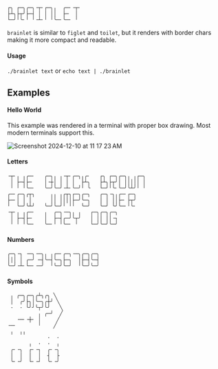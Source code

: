 ```
┌╮ ┌─╮╭─╮╶┬╴┌─╮╷  ╭─╴╶┬╴
├┴╮├┬╯├─┤ │ │ ││  ├─  │ 
└─╯╵╰╴╵ ╵╶┴╴╵ ╵╰─╴╰─╴ ╵ 
```

`brainlet` is similar to `figlet` and `toilet`, but it renders with border chars making it more compact and readable.

#### Usage

`./brainlet text` or `echo text | ./brainlet`

## Examples

#### Hello World

This example was rendered in a terminal with proper box drawing. Most modern terminals support this.

![Screenshot 2024-12-10 at 11 17 23 AM](https://github.com/user-attachments/assets/f5823a73-a9da-468f-9f57-3bed8895abba)


#### Letters
```
╶┬╴╷ ╷╭─╴   ╭─╮╷ ╷╶┬╴╭─╮╷╭╴   ┌╮ ┌─╮╭─╮╷ ╷┌─╮
 │ ├─┤├─    │╶┼│ │ │ │  ├┴╮   ├┴╮├┬╯│ │││││ │
 ╵ ╵ ╵╰─╴   ╰─╯╰─╯╶┴╴╰─╯╵ ╰   └─╯╵╰╴╰─╯╰┴╯╵ ╵
╭─╴╭─╮╭┬╮     ╷╷ ╷╭┬╮┌─╮╭─╮   ╭─╮╶╮╷╭─╴┌─╮
├─╴│ │ │      ││ ││││├─╯╰─╮   │ │ ││├─ ├┬╯
╵  ╰─╯╰┴╯   ╰─╯╰─╯╵ ╵╵  ╰─╯   ╰─╯ ╰╯╰─╴╵╰╴
╶┬╴╷ ╷╭─╴   ╷  ╭─╮╶─╮╷ ╷   ┌─╮╭─╮╭─╮
 │ ├─┤├─    │  ├─┤╭─╯╰┬╯   │ ││ ││╶┐
 ╵ ╵ ╵╰─╴   ╰─╴╵ ╵╰─╴ ╵    └─╯╰─╯╰─╯
```

#### Numbers
```
╭─╮╶┐ ╶─╮╶─╮╷ ╷┌─╴╭─╮╶─╮╭─╮╭─╮
│││ │ ╭─╯ ─┤╰─┤╰─╮├─╮  │├─┤╰─┤
╰─╯╶┴╴└─╴╶─╯  ╵╰─╯╰─╯  ╵╰─╯╰─╯
```

#### Symbols
```
 ╷ ╭─╮╭─╮╭┴╮╭╮ ╲
 │  ╭╯├╮│╰─╮╭┼╯ ╲
 ·  · ╰╯╯╰┬╯╰╯   ╲
          ╷ ╭─╯  ╱
   ╶─╴╶┼╴ │     ╱
╶─╴       ╵    ╱
 ╷  ╷╷
             ·  ·
       ╷  ·  ·  ╷
 ╭╴╶╮  ┌╴╶┐  ╭╴╶╮
 │  │  │  │  ┤  ├
 ╰╴╶╯  └╴╶┘  ╰╴╶╯
```
